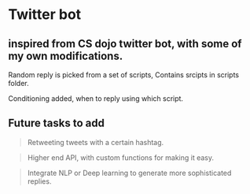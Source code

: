 # Twitter bot

## inspired from CS dojo twitter bot, with some of my own modifications.

Random reply is picked from a set of scripts, Contains srcipts in scripts folder.

Conditioning added, when to reply using which script.


## Future tasks to add

> Retweeting tweets with a certain hashtag.

> Higher end API, with custom functions for making it easy.

> Integrate NLP or Deep learning to generate more sophisticated replies.

